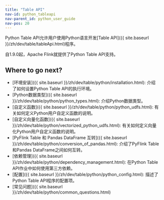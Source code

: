 ```yaml
---
title: "Table API"
nav-id: python_tableapi
nav-parent_id: python_user_guide
nav-pos: 20
---
```

<!--
Licensed to the Apache Software Foundation (ASF) under one
or more contributor license agreements.  See the NOTICE file
distributed with this work for additional information
regarding copyright ownership.  The ASF licenses this file
to you under the Apache License, Version 2.0 (the
"License"); you may not use this file except in compliance
with the License.  You may obtain a copy of the License at

  http://www.apache.org/licenses/LICENSE-2.0

Unless required by applicable law or agreed to in writing,
software distributed under the License is distributed on an
"AS IS" BASIS, WITHOUT WARRANTIES OR CONDITIONS OF ANY
KIND, either express or implied.  See the License for the
specific language governing permissions and limitations
under the License.
-->

Python Table API允许用户使用Python语言开发[Table API]({{ site.baseurl }}/zh/dev/table/tableApi.html)程序。

自1.9.0起，Apache Flink就提供了Python Table API支持。

## Where to go next?

- [环境安装]({{ site.baseurl }}/zh/dev/table/python/installation.html): 介绍了如何设置Python Table API的执行环境。
- [Python数据类型]({{ site.baseurl }}/zh/dev/table/python/python_types.html): 介绍Python数据类型。
- [自定义函数]({{ site.baseurl }}/zh/dev/table/python/python_udfs.html): 有关如何定义Python用户自定义函数的说明。
- [自定义向量化函数]({{ site.baseurl }}/zh/dev/table/python/vectorized_python_udfs.html): 有关如何定义向量化Python用户自定义函数的说明。
- [PyFlink Table 和 Pandas DataFrame 互转]({{ site.baseurl }}/zh/dev/table/python/conversion_of_pandas.html): 介绍了PyFlink Table和Pandas DataFrame之间如何互转。
- [依赖管理]({{ site.baseurl }}/zh/dev/table/python/dependency_management.html): 在Python Table API作业中如何使用第三方依赖。
- [配置]({{ site.baseurl }}/zh/dev/table/python/python_config.html): 描述了Python Table API程序的配置项。
- [常见问题]({{ site.baseurl }}/zh/dev/table/python/common_questions.html)
